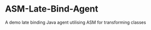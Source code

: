 ASM-Late-Bind-Agent
===================

A demo late binding Java agent utilising ASM for transforming classes